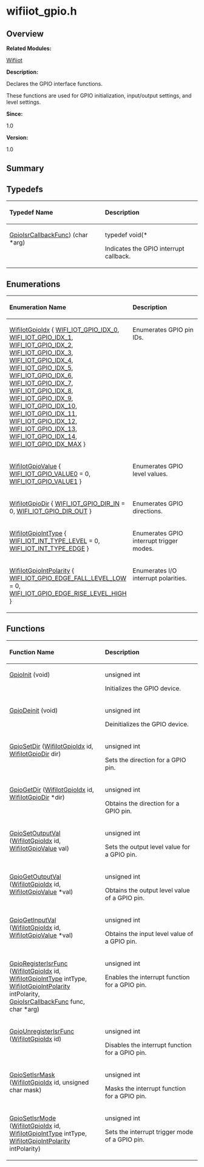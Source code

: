 # wifiiot\_gpio.h<a name="EN-US_TOPIC_0000001055515024"></a>

## **Overview**<a name="section1550056797090254"></a>

**Related Modules:**

[Wifiiot](wifiiot.md)

**Description:**

Declares the GPIO interface functions. 

These functions are used for GPIO initialization, input/output settings, and level settings. 

**Since:**

1.0

**Version:**

1.0

## **Summary**<a name="section556905466090254"></a>

## Typedefs<a name="typedef-members"></a>

<a name="table210578453090254"></a>
<table><thead align="left"><tr id="row26631136090254"><th class="cellrowborder" valign="top" width="50%" id="mcps1.1.3.1.1"><p id="p2014337425090254"><a name="p2014337425090254"></a><a name="p2014337425090254"></a>Typedef Name</p>
</th>
<th class="cellrowborder" valign="top" width="50%" id="mcps1.1.3.1.2"><p id="p1808429966090254"><a name="p1808429966090254"></a><a name="p1808429966090254"></a>Description</p>
</th>
</tr>
</thead>
<tbody><tr id="row1915468740090254"><td class="cellrowborder" valign="top" width="50%" headers="mcps1.1.3.1.1 "><p id="p952521528090254"><a name="p952521528090254"></a><a name="p952521528090254"></a><a href="wifiiot.md#ga93120443d8150e18701ce6d3dd290408">GpioIsrCallbackFunc</a>) (char *arg)</p>
</td>
<td class="cellrowborder" valign="top" width="50%" headers="mcps1.1.3.1.2 "><p id="p936383860090254"><a name="p936383860090254"></a><a name="p936383860090254"></a>typedef void(* </p>
<p id="p1358194646090254"><a name="p1358194646090254"></a><a name="p1358194646090254"></a>Indicates the GPIO interrupt callback. </p>
</td>
</tr>
</tbody>
</table>

## Enumerations<a name="enum-members"></a>

<a name="table953908498090254"></a>
<table><thead align="left"><tr id="row133310045090254"><th class="cellrowborder" valign="top" width="50%" id="mcps1.1.3.1.1"><p id="p1935380932090254"><a name="p1935380932090254"></a><a name="p1935380932090254"></a>Enumeration Name</p>
</th>
<th class="cellrowborder" valign="top" width="50%" id="mcps1.1.3.1.2"><p id="p1519810347090254"><a name="p1519810347090254"></a><a name="p1519810347090254"></a>Description</p>
</th>
</tr>
</thead>
<tbody><tr id="row1406436292090254"><td class="cellrowborder" valign="top" width="50%" headers="mcps1.1.3.1.1 "><p id="p791366284090254"><a name="p791366284090254"></a><a name="p791366284090254"></a><a href="wifiiot.md#gacb21f234cf149161f1f95f3330eeb8e7">WifiIotGpioIdx</a> {   <a href="wifiiot.md#ggacb21f234cf149161f1f95f3330eeb8e7ae046fd3cc933c4a52555b32e0ffdb305">WIFI_IOT_GPIO_IDX_0</a>, <a href="wifiiot.md#ggacb21f234cf149161f1f95f3330eeb8e7a07e8f1a810e4eea4bbf62c3090b9b2c3">WIFI_IOT_GPIO_IDX_1</a>, <a href="wifiiot.md#ggacb21f234cf149161f1f95f3330eeb8e7ac7c272c3c3023e61b1aa7a496ca6520e">WIFI_IOT_GPIO_IDX_2</a>, <a href="wifiiot.md#ggacb21f234cf149161f1f95f3330eeb8e7a4fbcd92ee8ce17811e439e9741ede927">WIFI_IOT_GPIO_IDX_3</a>,   <a href="wifiiot.md#ggacb21f234cf149161f1f95f3330eeb8e7aa4fd128cc42f5059812f16ab7731db1f">WIFI_IOT_GPIO_IDX_4</a>, <a href="wifiiot.md#ggacb21f234cf149161f1f95f3330eeb8e7a2aab1a0fc68cbbc834a8c9244e9b45f8">WIFI_IOT_GPIO_IDX_5</a>, <a href="wifiiot.md#ggacb21f234cf149161f1f95f3330eeb8e7a01e89ab69b089341b8fc10dc6df8b5ff">WIFI_IOT_GPIO_IDX_6</a>, <a href="wifiiot.md#ggacb21f234cf149161f1f95f3330eeb8e7a035a212d1b1da2f84c7dcba0b9a5c8e6">WIFI_IOT_GPIO_IDX_7</a>,   <a href="wifiiot.md#ggacb21f234cf149161f1f95f3330eeb8e7ac48a013c85a5701a8c18ce474ba76baf">WIFI_IOT_GPIO_IDX_8</a>, <a href="wifiiot.md#ggacb21f234cf149161f1f95f3330eeb8e7ad4279d9a32bfaf63d1f1cf1e7bcea696">WIFI_IOT_GPIO_IDX_9</a>, <a href="wifiiot.md#ggacb21f234cf149161f1f95f3330eeb8e7aa3d9ce72cd5fe2382390cd74e902a033">WIFI_IOT_GPIO_IDX_10</a>, <a href="wifiiot.md#ggacb21f234cf149161f1f95f3330eeb8e7a596f9afca31a79a1bc43bf929c7045cd">WIFI_IOT_GPIO_IDX_11</a>,   <a href="wifiiot.md#ggacb21f234cf149161f1f95f3330eeb8e7a0e2bde0b5d0914e590803a2c280b3fcd">WIFI_IOT_GPIO_IDX_12</a>, <a href="wifiiot.md#ggacb21f234cf149161f1f95f3330eeb8e7a46b47d9cb13dab42e31ec6c6b73447b5">WIFI_IOT_GPIO_IDX_13</a>, <a href="wifiiot.md#ggacb21f234cf149161f1f95f3330eeb8e7aefb8b54fba7f3938b23a07838ab330ac">WIFI_IOT_GPIO_IDX_14</a>, <a href="wifiiot.md#ggacb21f234cf149161f1f95f3330eeb8e7a7d4d2abc5105e7d3f9a9a4f96e778232">WIFI_IOT_GPIO_IDX_MAX</a> }</p>
</td>
<td class="cellrowborder" valign="top" width="50%" headers="mcps1.1.3.1.2 "><p id="p186481113090254"><a name="p186481113090254"></a><a name="p186481113090254"></a>Enumerates GPIO pin IDs. </p>
</td>
</tr>
<tr id="row1370304482090254"><td class="cellrowborder" valign="top" width="50%" headers="mcps1.1.3.1.1 "><p id="p766414750090254"><a name="p766414750090254"></a><a name="p766414750090254"></a><a href="wifiiot.md#gac9095d1db72e5046b2ec1895aaec0e6b">WifiIotGpioValue</a> { <a href="wifiiot.md#ggac9095d1db72e5046b2ec1895aaec0e6ba5af1f302a77089f4310cafdf0f19a8e9">WIFI_IOT_GPIO_VALUE0</a> = 0, <a href="wifiiot.md#ggac9095d1db72e5046b2ec1895aaec0e6ba13488c68c87449410ef3de8855025708">WIFI_IOT_GPIO_VALUE1</a> }</p>
</td>
<td class="cellrowborder" valign="top" width="50%" headers="mcps1.1.3.1.2 "><p id="p504066823090254"><a name="p504066823090254"></a><a name="p504066823090254"></a>Enumerates GPIO level values. </p>
</td>
</tr>
<tr id="row1355282876090254"><td class="cellrowborder" valign="top" width="50%" headers="mcps1.1.3.1.1 "><p id="p2026015515090254"><a name="p2026015515090254"></a><a name="p2026015515090254"></a><a href="wifiiot.md#gab4b1fb50c758d491ba297a65e1c7a70a">WifiIotGpioDir</a> { <a href="wifiiot.md#ggab4b1fb50c758d491ba297a65e1c7a70aa4cf28c4ada04aa47ffad38cf1ba4a50d">WIFI_IOT_GPIO_DIR_IN</a> = 0, <a href="wifiiot.md#ggab4b1fb50c758d491ba297a65e1c7a70aa142b702aa598f2482ae27f7d11bdb6eb">WIFI_IOT_GPIO_DIR_OUT</a> }</p>
</td>
<td class="cellrowborder" valign="top" width="50%" headers="mcps1.1.3.1.2 "><p id="p1102993096090254"><a name="p1102993096090254"></a><a name="p1102993096090254"></a>Enumerates GPIO directions. </p>
</td>
</tr>
<tr id="row1093809338090254"><td class="cellrowborder" valign="top" width="50%" headers="mcps1.1.3.1.1 "><p id="p201204979090254"><a name="p201204979090254"></a><a name="p201204979090254"></a><a href="wifiiot.md#gac8eb8ad448903ed52c96ccc675e81f94">WifiIotGpioIntType</a> { <a href="wifiiot.md#ggac8eb8ad448903ed52c96ccc675e81f94ab195772135577e55af672a4e40cb7cfe">WIFI_IOT_INT_TYPE_LEVEL</a> = 0, <a href="wifiiot.md#ggac8eb8ad448903ed52c96ccc675e81f94ab06457c13bf24678921dd844e5380b68">WIFI_IOT_INT_TYPE_EDGE</a> }</p>
</td>
<td class="cellrowborder" valign="top" width="50%" headers="mcps1.1.3.1.2 "><p id="p152585455090254"><a name="p152585455090254"></a><a name="p152585455090254"></a>Enumerates GPIO interrupt trigger modes. </p>
</td>
</tr>
<tr id="row1316922068090254"><td class="cellrowborder" valign="top" width="50%" headers="mcps1.1.3.1.1 "><p id="p1871372736090254"><a name="p1871372736090254"></a><a name="p1871372736090254"></a><a href="wifiiot.md#gab81589838cedcc3933bb789c97ad3643">WifiIotGpioIntPolarity</a> { <a href="wifiiot.md#ggab81589838cedcc3933bb789c97ad3643a31fc3445fff6122de496652f3e9023cd">WIFI_IOT_GPIO_EDGE_FALL_LEVEL_LOW</a> = 0, <a href="wifiiot.md#ggab81589838cedcc3933bb789c97ad3643ac1c7abc9c4ecc8c336160a1c36d3bfed">WIFI_IOT_GPIO_EDGE_RISE_LEVEL_HIGH</a> }</p>
</td>
<td class="cellrowborder" valign="top" width="50%" headers="mcps1.1.3.1.2 "><p id="p764042903090254"><a name="p764042903090254"></a><a name="p764042903090254"></a>Enumerates I/O interrupt polarities. </p>
</td>
</tr>
</tbody>
</table>

## Functions<a name="func-members"></a>

<a name="table1760577905090254"></a>
<table><thead align="left"><tr id="row746943002090254"><th class="cellrowborder" valign="top" width="50%" id="mcps1.1.3.1.1"><p id="p1228854830090254"><a name="p1228854830090254"></a><a name="p1228854830090254"></a>Function Name</p>
</th>
<th class="cellrowborder" valign="top" width="50%" id="mcps1.1.3.1.2"><p id="p1121677929090254"><a name="p1121677929090254"></a><a name="p1121677929090254"></a>Description</p>
</th>
</tr>
</thead>
<tbody><tr id="row1877745666090254"><td class="cellrowborder" valign="top" width="50%" headers="mcps1.1.3.1.1 "><p id="p1366045778090254"><a name="p1366045778090254"></a><a name="p1366045778090254"></a><a href="wifiiot.md#ga7a0c4f45b99870ae828a0d3f71561421">GpioInit</a> (void)</p>
</td>
<td class="cellrowborder" valign="top" width="50%" headers="mcps1.1.3.1.2 "><p id="p1132903766090254"><a name="p1132903766090254"></a><a name="p1132903766090254"></a>unsigned int </p>
<p id="p1017619052090254"><a name="p1017619052090254"></a><a name="p1017619052090254"></a>Initializes the GPIO device. </p>
</td>
</tr>
<tr id="row2137327258090254"><td class="cellrowborder" valign="top" width="50%" headers="mcps1.1.3.1.1 "><p id="p150500764090254"><a name="p150500764090254"></a><a name="p150500764090254"></a><a href="wifiiot.md#ga2f829dbe36b81f093f43f59e3fa36212">GpioDeinit</a> (void)</p>
</td>
<td class="cellrowborder" valign="top" width="50%" headers="mcps1.1.3.1.2 "><p id="p1813847013090254"><a name="p1813847013090254"></a><a name="p1813847013090254"></a>unsigned int </p>
<p id="p1765244765090254"><a name="p1765244765090254"></a><a name="p1765244765090254"></a>Deinitializes the GPIO device. </p>
</td>
</tr>
<tr id="row1441452640090254"><td class="cellrowborder" valign="top" width="50%" headers="mcps1.1.3.1.1 "><p id="p1998396903090254"><a name="p1998396903090254"></a><a name="p1998396903090254"></a><a href="wifiiot.md#gabe3de0ab249704929ec95c82815e02b7">GpioSetDir</a> (<a href="wifiiot.md#gacb21f234cf149161f1f95f3330eeb8e7">WifiIotGpioIdx</a> id, <a href="wifiiot.md#gab4b1fb50c758d491ba297a65e1c7a70a">WifiIotGpioDir</a> dir)</p>
</td>
<td class="cellrowborder" valign="top" width="50%" headers="mcps1.1.3.1.2 "><p id="p1421345736090254"><a name="p1421345736090254"></a><a name="p1421345736090254"></a>unsigned int </p>
<p id="p1030751011090254"><a name="p1030751011090254"></a><a name="p1030751011090254"></a>Sets the direction for a GPIO pin. </p>
</td>
</tr>
<tr id="row2060255365090254"><td class="cellrowborder" valign="top" width="50%" headers="mcps1.1.3.1.1 "><p id="p1978493145090254"><a name="p1978493145090254"></a><a name="p1978493145090254"></a><a href="wifiiot.md#gafdd6f6a174bd31c3805a23dc923d8114">GpioGetDir</a> (<a href="wifiiot.md#gacb21f234cf149161f1f95f3330eeb8e7">WifiIotGpioIdx</a> id, <a href="wifiiot.md#gab4b1fb50c758d491ba297a65e1c7a70a">WifiIotGpioDir</a> *dir)</p>
</td>
<td class="cellrowborder" valign="top" width="50%" headers="mcps1.1.3.1.2 "><p id="p1102045117090254"><a name="p1102045117090254"></a><a name="p1102045117090254"></a>unsigned int </p>
<p id="p2012395084090254"><a name="p2012395084090254"></a><a name="p2012395084090254"></a>Obtains the direction for a GPIO pin. </p>
</td>
</tr>
<tr id="row740134336090254"><td class="cellrowborder" valign="top" width="50%" headers="mcps1.1.3.1.1 "><p id="p530816021090254"><a name="p530816021090254"></a><a name="p530816021090254"></a><a href="wifiiot.md#ga13718f6a5c52a272baca64167b67606f">GpioSetOutputVal</a> (<a href="wifiiot.md#gacb21f234cf149161f1f95f3330eeb8e7">WifiIotGpioIdx</a> id, <a href="wifiiot.md#gac9095d1db72e5046b2ec1895aaec0e6b">WifiIotGpioValue</a> val)</p>
</td>
<td class="cellrowborder" valign="top" width="50%" headers="mcps1.1.3.1.2 "><p id="p1849944257090254"><a name="p1849944257090254"></a><a name="p1849944257090254"></a>unsigned int </p>
<p id="p1446602266090254"><a name="p1446602266090254"></a><a name="p1446602266090254"></a>Sets the output level value for a GPIO pin. </p>
</td>
</tr>
<tr id="row1412893519090254"><td class="cellrowborder" valign="top" width="50%" headers="mcps1.1.3.1.1 "><p id="p784978477090254"><a name="p784978477090254"></a><a name="p784978477090254"></a><a href="wifiiot.md#gadea7c9475f510d00baa054364fd8de9a">GpioGetOutputVal</a> (<a href="wifiiot.md#gacb21f234cf149161f1f95f3330eeb8e7">WifiIotGpioIdx</a> id, <a href="wifiiot.md#gac9095d1db72e5046b2ec1895aaec0e6b">WifiIotGpioValue</a> *val)</p>
</td>
<td class="cellrowborder" valign="top" width="50%" headers="mcps1.1.3.1.2 "><p id="p181595591090254"><a name="p181595591090254"></a><a name="p181595591090254"></a>unsigned int </p>
<p id="p255447410090254"><a name="p255447410090254"></a><a name="p255447410090254"></a>Obtains the output level value of a GPIO pin. </p>
</td>
</tr>
<tr id="row639271764090254"><td class="cellrowborder" valign="top" width="50%" headers="mcps1.1.3.1.1 "><p id="p713259073090254"><a name="p713259073090254"></a><a name="p713259073090254"></a><a href="wifiiot.md#gad63e45fa986b5dbcf3fb94f4fe7c3ee6">GpioGetInputVal</a> (<a href="wifiiot.md#gacb21f234cf149161f1f95f3330eeb8e7">WifiIotGpioIdx</a> id, <a href="wifiiot.md#gac9095d1db72e5046b2ec1895aaec0e6b">WifiIotGpioValue</a> *val)</p>
</td>
<td class="cellrowborder" valign="top" width="50%" headers="mcps1.1.3.1.2 "><p id="p1434138008090254"><a name="p1434138008090254"></a><a name="p1434138008090254"></a>unsigned int </p>
<p id="p1429757194090254"><a name="p1429757194090254"></a><a name="p1429757194090254"></a>Obtains the input level value of a GPIO pin. </p>
</td>
</tr>
<tr id="row419595560090254"><td class="cellrowborder" valign="top" width="50%" headers="mcps1.1.3.1.1 "><p id="p84399686090254"><a name="p84399686090254"></a><a name="p84399686090254"></a><a href="wifiiot.md#ga2eaec33b87a24bf1ae6b2a8d7ec38674">GpioRegisterIsrFunc</a> (<a href="wifiiot.md#gacb21f234cf149161f1f95f3330eeb8e7">WifiIotGpioIdx</a> id, <a href="wifiiot.md#gac8eb8ad448903ed52c96ccc675e81f94">WifiIotGpioIntType</a> intType, <a href="wifiiot.md#gab81589838cedcc3933bb789c97ad3643">WifiIotGpioIntPolarity</a> intPolarity, <a href="wifiiot.md#ga93120443d8150e18701ce6d3dd290408">GpioIsrCallbackFunc</a> func, char *arg)</p>
</td>
<td class="cellrowborder" valign="top" width="50%" headers="mcps1.1.3.1.2 "><p id="p411799188090254"><a name="p411799188090254"></a><a name="p411799188090254"></a>unsigned int </p>
<p id="p1644237183090254"><a name="p1644237183090254"></a><a name="p1644237183090254"></a>Enables the interrupt function for a GPIO pin. </p>
</td>
</tr>
<tr id="row1454933842090254"><td class="cellrowborder" valign="top" width="50%" headers="mcps1.1.3.1.1 "><p id="p637877477090254"><a name="p637877477090254"></a><a name="p637877477090254"></a><a href="wifiiot.md#ga403b7bb8037ae1415d5d0dd623379e50">GpioUnregisterIsrFunc</a> (<a href="wifiiot.md#gacb21f234cf149161f1f95f3330eeb8e7">WifiIotGpioIdx</a> id)</p>
</td>
<td class="cellrowborder" valign="top" width="50%" headers="mcps1.1.3.1.2 "><p id="p587263959090254"><a name="p587263959090254"></a><a name="p587263959090254"></a>unsigned int </p>
<p id="p1048546097090254"><a name="p1048546097090254"></a><a name="p1048546097090254"></a>Disables the interrupt function for a GPIO pin. </p>
</td>
</tr>
<tr id="row2022922321090254"><td class="cellrowborder" valign="top" width="50%" headers="mcps1.1.3.1.1 "><p id="p714383288090254"><a name="p714383288090254"></a><a name="p714383288090254"></a><a href="wifiiot.md#ga3d2e70a9ffded1937e7423cf59e0f40f">GpioSetIsrMask</a> (<a href="wifiiot.md#gacb21f234cf149161f1f95f3330eeb8e7">WifiIotGpioIdx</a> id, unsigned char mask)</p>
</td>
<td class="cellrowborder" valign="top" width="50%" headers="mcps1.1.3.1.2 "><p id="p1975822543090254"><a name="p1975822543090254"></a><a name="p1975822543090254"></a>unsigned int </p>
<p id="p1983743039090254"><a name="p1983743039090254"></a><a name="p1983743039090254"></a>Masks the interrupt function for a GPIO pin. </p>
</td>
</tr>
<tr id="row81988572090254"><td class="cellrowborder" valign="top" width="50%" headers="mcps1.1.3.1.1 "><p id="p837411698090254"><a name="p837411698090254"></a><a name="p837411698090254"></a><a href="wifiiot.md#ga400c1978a35742c101881aa825749152">GpioSetIsrMode</a> (<a href="wifiiot.md#gacb21f234cf149161f1f95f3330eeb8e7">WifiIotGpioIdx</a> id, <a href="wifiiot.md#gac8eb8ad448903ed52c96ccc675e81f94">WifiIotGpioIntType</a> intType, <a href="wifiiot.md#gab81589838cedcc3933bb789c97ad3643">WifiIotGpioIntPolarity</a> intPolarity)</p>
</td>
<td class="cellrowborder" valign="top" width="50%" headers="mcps1.1.3.1.2 "><p id="p1885265174090254"><a name="p1885265174090254"></a><a name="p1885265174090254"></a>unsigned int </p>
<p id="p2018073552090254"><a name="p2018073552090254"></a><a name="p2018073552090254"></a>Sets the interrupt trigger mode of a GPIO pin. </p>
</td>
</tr>
</tbody>
</table>

